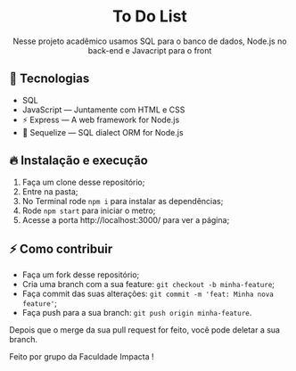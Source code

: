 
<h1 align="center">
  To Do List 
</h1>

<p align="center">Nesse projeto acadêmico usamos SQL para o banco de dados, Node.js no back-end e Javacript para o front</p>


## 🚀 Tecnologias
- SQL
- JavaScript — Juntamente com HTML e CSS
- ⚡ Express — A web framework for Node.js
- 💾 Sequelize — SQL dialect ORM for Node.js

## 🔥 Instalação e execução

1. Faça um clone desse repositório;
2. Entre na pasta;
3. No Terminal rode `npm i` para instalar as dependências;
5. Rode `npm start` para iniciar o metro;
6. Acesse a porta http://localhost:3000/ para ver a página;

## ⚡️ Como contribuir

- Faça um fork desse repositório;
- Cria uma branch com a sua feature: `git checkout -b minha-feature`;
- Faça commit das suas alterações: `git commit -m 'feat: Minha nova feature'`;
- Faça push para a sua branch: `git push origin minha-feature`.

Depois que o merge da sua pull request for feito, você pode deletar a sua branch.

Feito por grupo da Faculdade Impacta !
